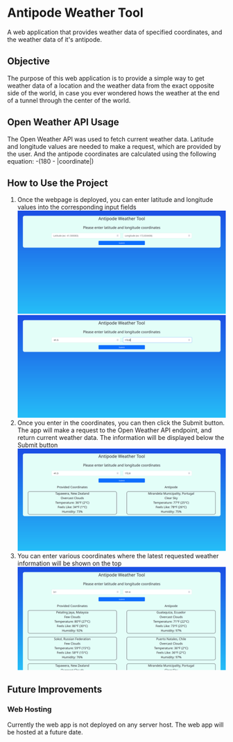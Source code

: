 # Antipode Weather Tool
A web application that provides weather data of specified coordinates, and the weather data of it's antipode.

## Objective
The purpose of this web application is to provide a simple way to get weather data of a location and the weather data from the exact opposite side of the world, in case you ever wondered hows the weather at the end of a tunnel through the center of the world.

## Open Weather API Usage
The Open Weather API was used to fetch current weather data. Latitude and longitude values are needed to make a request, which are provided by the user. And the antipode coordinates are calculated using the following equation: -(180 - |coordinate|)

## How to Use the Project
1. Once the webpage is deployed, you can enter latitude and longitude values into the corresponding input fields
![image](./images/img1.png)
![image](./images/img2.png)
2. Once you enter in the coordinates, you can then click the Submit button. The app will make a request to the Open Weather API endpoint, and return current weather data. The information will be displayed below the Submit button
![image](./images/img3.png)
3. You can enter various coordinates where the latest requested weather information will be shown on the top
![image](./images/img4.png)

## Future Improvements

### Web Hosting
Currently the web app is not deployed on any server host. The web app will be hosted at a future date.